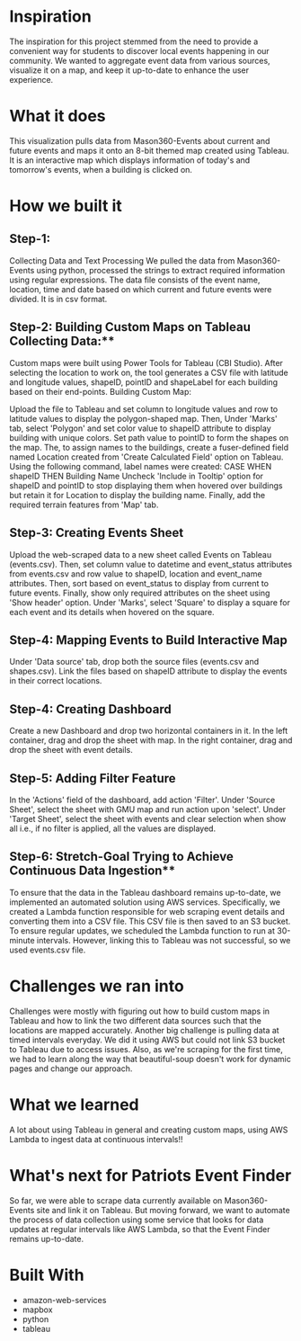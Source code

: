 # Inspiration
The inspiration for this project stemmed from the need to provide a convenient way for students to discover local events happening in our community. We wanted to aggregate event data from various sources, visualize it on a map, and keep it up-to-date to enhance the user experience.

# What it does
This visualization pulls data from Mason360-Events about current and future events and maps it onto an 8-bit themed map created using Tableau. It is an interactive map which displays information of today's and tomorrow's events, when a building is clicked on.

# How we built it
## Step-1: 
Collecting Data and Text Processing We pulled the data from Mason360-Events using python, processed the strings to extract required information using regular expressions. The data file consists of the event name, location, time and date based on which current and future events were divided. It is in csv format.

## Step-2: Building Custom Maps on Tableau Collecting Data:**

Custom maps were built using Power Tools for Tableau (CBI Studio).
After selecting the location to work on, the tool generates a CSV file with latitude and longitude values, shapeID, pointID and shapeLabel for each building based on their end-points.
Building Custom Map:

Upload the file to Tableau and set column to longitude values and row to latitude values to display the polygon-shaped map.
Then, Under 'Marks' tab, select 'Polygon' and set color value to shapeID attribute to display building with unique colors.
Set path value to pointID to form the shapes on the map.
The, to assign names to the buildings, create a fuser-defined field named Location created from 'Create Calculated Field' option on Tableau. Using the following command, label names were created: CASE WHEN shapeID THEN Building Name
Uncheck 'Include in Tooltip' option for shapeID and pointID to stop displaying them when hovered over buildings but retain it for Location to display the building name.
Finally, add the required terrain features from 'Map' tab.

## Step-3: Creating Events Sheet

Upload the web-scraped data to a new sheet called Events on Tableau (events.csv).
Then, set column value to datetime and event_status attributes from events.csv and row value to shapeID, location and event_name attributes.
Then, sort based on event_status to display from current to future events.
Finally, show only required attributes on the sheet using 'Show header' option.
Under 'Marks', select 'Square' to display a square for each event and its details when hovered on the square.

## Step-4: Mapping Events to Build Interactive Map

Under 'Data source' tab, drop both the source files (events.csv and shapes.csv).
Link the files based on shapeID attribute to display the events in their correct locations.

## Step-4: Creating Dashboard

Create a new Dashboard and drop two horizontal containers in it.
In the left container, drag and drop the sheet with map.
In the right container, drag and drop the sheet with event details.

## Step-5: Adding Filter Feature

In the 'Actions' field of the dashboard, add action 'Filter'.
Under 'Source Sheet', select the sheet with GMU map and run action upon 'select'.
Under 'Target Sheet', select the sheet with events and clear selection when show all i.e., if no filter is applied, all the values are displayed.

## Step-6: Stretch-Goal Trying to Achieve Continuous Data Ingestion**

To ensure that the data in the Tableau dashboard remains up-to-date, we implemented an automated solution using AWS services.
Specifically, we created a Lambda function responsible for web scraping event details and converting them into a CSV file.
This CSV file is then saved to an S3 bucket. To ensure regular updates, we scheduled the Lambda function to run at 30-minute intervals.
However, linking this to Tableau was not successful, so we used events.csv file.

# Challenges we ran into

Challenges were mostly with figuring out how to build custom maps in Tableau and how to link the two different data sources such that the locations are mapped accurately. Another big challenge is pulling data at timed intervals everyday. We did it using AWS but could not link S3 bucket to Tableau due to access issues. Also, as we're scraping for the first time, we had to learn along the way that beautiful-soup doesn't work for dynamic pages and change our approach.

# What we learned

A lot about using Tableau in general and creating custom maps, using AWS Lambda to ingest data at continuous intervals!!

# What's next for Patriots Event Finder

So far, we were able to scrape data currently available on Mason360-Events site and link it on Tableau. But moving forward, we want to automate the process of data collection using some service that looks for data updates at regular intervals like AWS Lambda, so that the Event Finder remains up-to-date.

# Built With

- amazon-web-services
- mapbox
- python
- tableau
